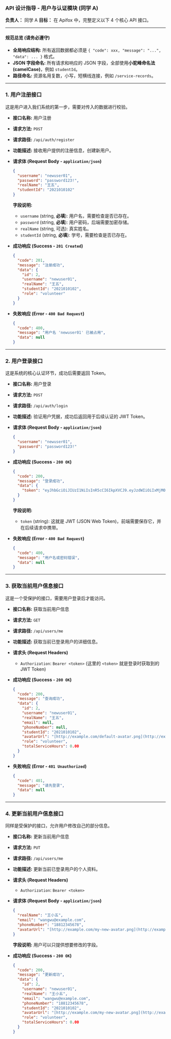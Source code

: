 ### API 设计指导 - 用户与认证模块 (同学 A)

**负责人：** 同学 A
**目标：** 在 Apifox 中，完整定义以下 4 个核心 API 接口。

---

#### 规范总览 (请务必遵守)

* **全局响应结构:** 所有返回数据都必须是 `{ "code": xxx, "message": "...", "data": ... }` 格式。
* **JSON 字段命名:** 所有请求和响应的 JSON 字段，全部使用**小驼峰命名法 (camelCase)**，例如 `studentId`。
* **路径命名:** 资源名用复数，小写，短横线连接，例如 `/service-records`。

---

### 1. 用户注册接口

这是用户进入我们系统的第一步，需要对传入的数据进行校验。

* **接口名称:** 用户注册
* **请求方法:** `POST`
* **请求路径:** `/api/auth/register`
* **功能描述:** 接收用户提供的注册信息，创建新用户。

* **请求体 (Request Body - `application/json`)**
    ```json
    {
      "username": "newuser01",
      "password": "password123!",
      "realName": "王五",
      "studentId": "2021010102"
    }
    ```
  **字段说明:**
    * `username` (string, **必填**): 用户名，需要检查是否已存在。
    * `password` (string, **必填**): 用户密码，后端需要加密存储。
    * `realName` (string, 可选): 真实姓名。
    * `studentId` (string, **必填**): 学号，需要检查是否已存在。

* **成功响应 (Success - `201 Created`)**
    ```json
    {
      "code": 201,
      "message": "注册成功",
      "data": {
        "id": 2,
        "username": "newuser01",
        "realName": "王五",
        "studentId": "2021010102",
        "role": "volunteer"
      }
    }
    ```

* **失败响应 (Error - `400 Bad Request`)**
    ```json
    {
      "code": 400,
      "message": "用户名 'newuser01' 已被占用",
      "data": null
    }
    ```

---

### 2. 用户登录接口

这是系统的核心认证环节，成功后需要返回 Token。

* **接口名称:** 用户登录
* **请求方法:** `POST`
* **请求路径:** `/api/auth/login`
* **功能描述:** 验证用户凭据，成功后返回用于后续认证的 JWT Token。

* **请求体 (Request Body - `application/json`)**
    ```json
    {
      "username": "newuser01",
      "password": "password123!"
    }
    ```

* **成功响应 (Success - `200 OK`)**
    ```json
    {
      "code": 200,
      "message": "登录成功",
      "data": {
        "token": "eyJhbGciOiJIUzI1NiIsInR5cCI6IkpXVCJ9.eyJzdWIiOiIxMjM0NTY3ODkwIiwibmFtZSI6IkpvaG4gRG9lIiwiaWF0IjoxNTE2MjM5MDIyfQ.SflKxwRJSMeKKF2QT4fwpMeJf36POk6yJV_adQssw5c"
      }
    }
    ```
  **字段说明:**
    * `token` (string): 这就是 JWT (JSON Web Token)，前端需要保存它，并在后续请求中携带。

* **失败响应 (Error - `400 Bad Request`)**
    ```json
    {
      "code": 400,
      "message": "用户名或密码错误",
      "data": null
    }
    ```

---

### 3. 获取当前用户信息接口

这是一个受保护的接口，需要用户登录后才能访问。

* **接口名称:** 获取当前用户信息
* **请求方法:** `GET`
* **请求路径:** `/api/users/me`
* **功能描述:** 获取当前已登录用户的详细信息。

* **请求头 (Request Headers)**
    * `Authorization`: `Bearer <token>` (这里的 `<token>` 就是登录时获取到的 JWT Token)

* **成功响应 (Success - `200 OK`)**
    ```json
    {
      "code": 200,
      "message": "查询成功",
      "data": {
        "id": 2,
        "username": "newuser01",
        "realName": "王五",
        "email": null,
        "phoneNumber": null,
        "studentId": "2021010102",
        "avatarUrl": "[http://example.com/default-avatar.png](http://example.com/default-avatar.png)",
        "role": "volunteer",
        "totalServiceHours": 0.00
      }
    }
    ```

* **失败响应 (Error - `401 Unauthorized`)**
    ```json
    {
      "code": 401,
      "message": "请先登录",
      "data": null
    }
    ```

---

### 4. 更新当前用户信息接口

同样是受保护的接口，允许用户修改自己的部分信息。

* **接口名称:** 更新当前用户信息
* **请求方法:** `PUT`
* **请求路径:** `/api/users/me`
* **功能描述:** 更新当前已登录用户的个人资料。

* **请求头 (Request Headers)**
    * `Authorization`: `Bearer <token>`

* **请求体 (Request Body - `application/json`)**
    ```json
    {
      "realName": "王小五",
      "email": "wangwu@example.com",
      "phoneNumber": "18812345678",
      "avatarUrl": "[http://example.com/my-new-avatar.png](http://example.com/my-new-avatar.png)"
    }
    ```
  **字段说明:** 用户可以只提供想要修改的字段。

* **成功响应 (Success - `200 OK`)**
    ```json
    {
      "code": 200,
      "message": "更新成功",
      "data": {
        "id": 2,
        "username": "newuser01",
        "realName": "王小五",
        "email": "wangwu@example.com",
        "phoneNumber": "18812345678",
        "studentId": "2021010102",
        "avatarUrl": "[http://example.com/my-new-avatar.png](http://example.com/my-new-avatar.png)",
        "role": "volunteer",
        "totalServiceHours": 0.00
      }
    }
    ```